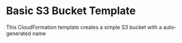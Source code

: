 # Basic S3 Bucket Template

This CloudFormation template creates a simple S3 bucket with a auto-generated name